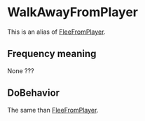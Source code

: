 # WalkAwayFromPlayer
This is an alias of [FleeFromPlayer](FleeFromPlayer.md).

## Frequency meaning
None ???

## DoBehavior
The same than [FleeFromPlayer](FleeFromPlayer.md).